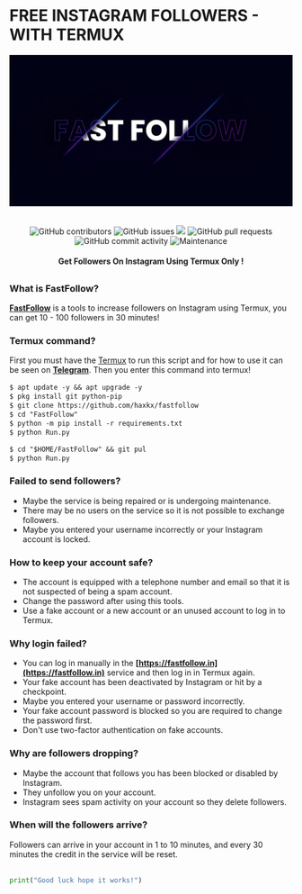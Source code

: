 # FREE INSTAGRAM FOLLOWERS - WITH TERMUX
<div align="center">
  <img src="Data/FastFollow.jpeg">
  <br>
  <br>
  <p>
    <img alt="GitHub contributors" src="https://img.shields.io/github/contributors/haxkx/FastFollow">
    <img alt="GitHub issues" src="https://img.shields.io/github/issues/haxkx/FastFollow">
    <img src="https://img.shields.io/badge/PRs-welcome-brightgreen.svg?style=shields">
    <img alt="GitHub pull requests" src="https://img.shields.io/github/issues-pr/haxkx/FastFollow">
    <img alt="GitHub commit activity" src="https://img.shields.io/github/commit-activity/m/haxkx/FastFollow">
    <img alt="Maintenance" src="https://img.shields.io/maintenance/no/2024">
  </p>
  <h4> Get Followers On Instagram Using Termux Only ! </h4>
</div>

##

### What is FastFollow?
[**FastFollow**](https://github.com/haxkx/fastfollow) is a tools to increase followers on Instagram using Termux, you can get 10 - 100 followers in 30 minutes!

### Termux command?
First you must have the [Termux](https://f-droid.org/repo/com.termux_118.apk) to run this script and for how to use it can be seen on [**Telegram**](https://t.me/addlist/sCAXu_wpqXY1Nzhl). Then you enter this command into termux!
```
$ apt update -y && apt upgrade -y
$ pkg install git python-pip
$ git clone https://github.com/haxkx/fastfollow
$ cd "FastFollow"
$ python -m pip install -r requirements.txt
$ python Run.py
```

```
$ cd "$HOME/FastFollow" && git pul
$ python Run.py
```

### Failed to send followers?
- Maybe the service is being repaired or is undergoing maintenance.
- There may be no users on the service so it is not possible to exchange followers.
- Maybe you entered your username incorrectly or your Instagram account is locked.

### How to keep your account safe?
- The account is equipped with a telephone number and email so that it is not suspected of being a spam account.
- Change the password after using this tools.
- Use a fake account or a new account or an unused account to log in to Termux.

### Why login failed?
- You can log in manually in the **[https://fastfollow.in](https://fastfollow.in)** service and then log in in Termux again.
- Your fake account has been deactivated by Instagram or hit by a checkpoint.
- Maybe you entered your username or password incorrectly.
- Your fake account password is blocked so you are required to change the password first.
- Don't use two-factor authentication on fake accounts.

### Why are followers dropping?
- Maybe the account that follows you has been blocked or disabled by Instagram.
- They unfollow you on your account.
- Instagram sees spam activity on your account so they delete followers.

### When will the followers arrive?
Followers can arrive in your account in 1 to 10 minutes, and every 30 minutes the credit in the service will be reset.

##
```python
print("Good luck hope it works!")
```
##

